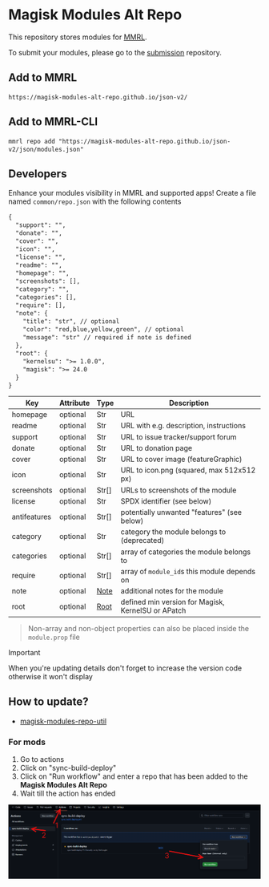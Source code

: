 # Magisk Modules Alt Repo

This repository stores modules for [MMRL](https://github.com/DerGoogler/MMRL).

To submit your modules, please go to the [submission](https://github.com/Magisk-Modules-Alt-Repo/submission) repository.

## Add to MMRL

```
https://magisk-modules-alt-repo.github.io/json-v2/
```

## Add to MMRL-CLI

```shell
mmrl repo add "https://magisk-modules-alt-repo.github.io/json-v2/json/modules.json"
```

## Developers

Enhance your modules visibility in MMRL and supported apps! Create a file named `common/repo.json` with the following contents

```jsonc
{
  "support": "",
  "donate": "",
  "cover": "",
  "icon": "",
  "license": "",
  "readme": "",
  "homepage": "",
  "screenshots": [],
  "category": "",
  "categories": [],
  "require": [],
  "note": {
    "title": "str", // optional
    "color": "red,blue,yellow,green", // optional
    "message": "str" // required if note is defined
  },
  "root": {
    "kernelsu": ">= 1.0.0",
    "magisk": ">= 24.0
  }
}
```


| Key          | Attribute | Type                                                                                                     | Description                                        |
| ------------ | --------- | -------------------------------------------------------------------------------------------------------- | -------------------------------------------------- |
| homepage     | optional  | Str                                                                                                      | URL                                                |
| readme       | optional  | Str                                                                                                      | URL with e.g. description, instructions            |
| support      | optional  | Str                                                                                                      | URL to issue tracker/support forum                 |
| donate       | optional  | Str                                                                                                      | URL to donation page                               |
| cover        | optional  | Str                                                                                                      | URL to cover image (featureGraphic)                |
| icon         | optional  | Str                                                                                                      | URL to icon.png (squared, max 512x512 px)          |
| screenshots  | optional  | Str[]                                                                                                    | URLs to screenshots of the module                  |
| license      | optional  | Str                                                                                                      | SPDX identifier (see below)                        |
| antifeatures | optional  | Str[]                                                                                                    | potentially unwanted "features" (see below)        |
| category     | optional  | Str                                                                                                      | category the module belongs to (deprecated)        |
| categories   | optional  | Str[]                                                                                                    | array of categories the module belongs to          |
| require      | optional  | Str[]                                                                                                    | array of `module_id`s this module depends on       |
| note         | optional  | [Note](https://github.com/Googlers-Repo/magisk-modules-repo-util/blob/main/sync/model/ModuleNote.pyi)    | additional notes for the module                    |
| root         | optional  | [Root](https://github.com/Googlers-Repo/magisk-modules-repo-util/blob/main/sync/model/RootSolutions.pyi) | defined min version for Magisk, KernelSU or APatch |


> Non-array and non-object properties can also be placed inside the `module.prop` file

> [!IMPORTANT]
> When you're updating details don't forget to increase the version code otherwise it won't display

## How to update?

- [magisk-modules-repo-util](https://github.com/Googlers-Repo/magisk-modules-repo-util.git)

### For mods

1. Go to actions
2. Click on "sync-build-deploy"
3. Click on "Run workflow" and enter a repo that has been added to the **Magisk Modules Alt Repo**
4. Wait till the action has ended

![](assets/adding-guide.png)
